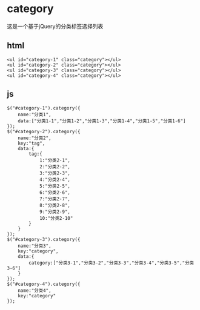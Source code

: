 # category
这是一个基于jQuery的分类标签选择列表
## html
	<ul id="category-1" class="category"></ul>
	<ul id="category-2" class="category"></ul>
	<ul id="category-3" class="category"></ul>
	<ul id="category-4" class="category"></ul>
## js
	$("#category-1").category({
		name:"分类1",
		data:["分类1-1","分类1-2","分类1-3","分类1-4","分类1-5","分类1-6"]
	});
	$("#category-2").category({
		name:"分类2",
		key:"tag",
		data:{
			tag:{
				1:"分类2-1",
				2:"分类2-2",
				3:"分类2-3",
				4:"分类2-4",
				5:"分类2-5",
				6:"分类2-6",
				7:"分类2-7",
				8:"分类2-8",
				9:"分类2-9",
				10:"分类2-10"
			}
		}
	});
	$("#category-3").category({
		name:"分类3",
		key:"category",
		data:{
			category:["分类3-1","分类3-2","分类3-3","分类3-4","分类3-5","分类3-6"]
		}
	});
	$("#category-4").category({
		name:"分类4",
		key:"category"
	});